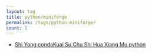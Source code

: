 ```yaml
---
layout: tag
title: python/miniforge
permalink: /tags/python-miniforge/
count: 1
---
```


- [Shi Yong condaKuai Su Chu Shi Hua Xiang Mu python](https://blog.imx0.com/2024-03-07/%E4%BD%BF%E7%94%A8conda%E5%BF%AB%E9%80%9F%E5%88%9D%E5%A7%8B%E5%8C%96%E9%A1%B9%E7%9B%AEpython.html)
